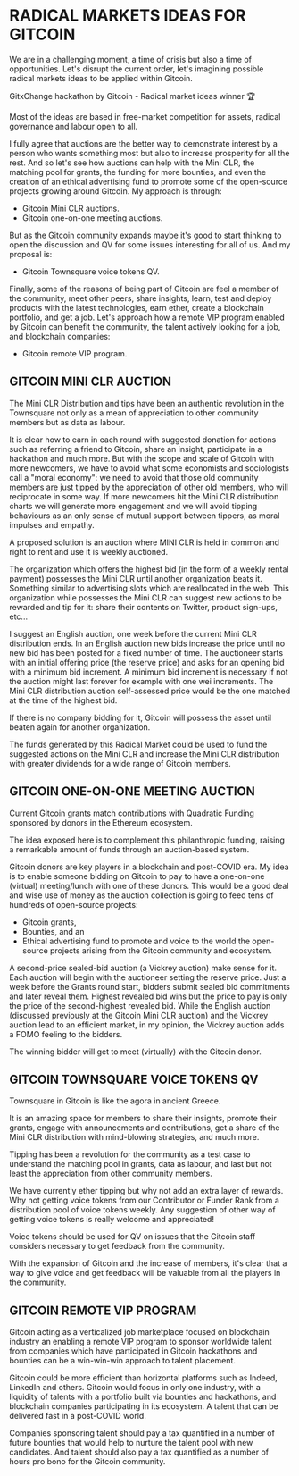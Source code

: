 # RADICAL MARKETS IDEAS FOR GITCOIN

We are in a challenging moment, a time of crisis but also a time of opportunities.
Let's disrupt the current order, let's imagining possible radical markets ideas to be applied within Gitcoin.

GitxChange hackathon by Gitcoin - Radical market ideas winner 🏆

Most of the ideas are based in free-market competition for assets, radical governance and labour open to all.

I fully agree that auctions are the better way to demonstrate interest by a person who wants something most but also to increase prosperity for all the rest.
And so let's see how auctions can help with the Mini CLR, the matching pool for grants, the funding for more bounties, and even the creation of an ethical advertising fund to promote some of the open-source projects growing around Gitcoin.
My approach is through:
- Gitcoin Mini CLR auctions.
- Gitcoin one-on-one meeting auctions.

But as the Gitcoin community expands maybe it's good to start thinking to open the discussion and QV for some issues interesting for all of us.
And my proposal is:
- Gitcoin Townsquare voice tokens QV.

Finally, some of the reasons of being part of Gitcoin are feel a member of the community, meet other peers, share insights, learn, test and deploy products with the latest technologies, earn ether, create a blockchain portfolio, and get a job.
Let's approach how a remote VIP program enabled by Gitcoin can benefit the community, the talent actively looking for a job, and blockchain companies:
- Gitcoin remote VIP program.


## GITCOIN MINI CLR AUCTION

The Mini CLR Distribution and tips have been an authentic revolution in the Townsquare not only as a mean of appreciation to other community members but as data as labour.

It is clear how to earn in each round with suggested donation for actions such as referring a friend to Gitcoin, share an insight, participate in a hackathon and much more. 
But with the scope and scale of Gitcoin with more newcomers, we have to avoid what some economists and sociologists call a "moral economy": we need to avoid that those old community members are just tipped by the appreciation of other old members, who will reciprocate in some way. If more newcomers hit the Mini CLR distribution charts we will generate more engagement and we will avoid tipping behaviours as an only sense of mutual support between tippers, as moral impulses and empathy.

A proposed solution is an auction where MINI CLR is held in common and right to rent and use it is weekly auctioned.

The organization which offers the highest bid (in the form of a weekly rental payment) possesses the Mini CLR until another organization beats it. Something similar to advertising slots which are reallocated in the web. 
This organization while possesses the Mini CLR can suggest new actions to be rewarded and tip for it: share their contents on Twitter, product sign-ups, etc...

I suggest an English auction, one week before the current Mini CLR distribution ends. 
In an English auction new bids increase the price until no new bid has been posted for a fixed number of time. The auctioneer starts with an initial offering price (the reserve price) and asks for an opening bid with a minimum bid increment. 
A minimum bid increment is necessary if not the auction might last forever for example with one wei increments.
The Mini CLR distribution auction self-assessed price would be the one matched at the time of the highest bid. 

If there is no company bidding for it, Gitcoin will possess the asset until beaten again for another organization.

The funds generated by this Radical Market could be used to fund the suggested actions on the Mini CLR and increase the Mini CLR distribution with greater dividends for a wide range of Gitcoin members.


## GITCOIN ONE-ON-ONE MEETING AUCTION

Current Gitcoin grants match contributions with Quadratic Funding sponsored by donors in the Ethereum ecosystem.

The idea exposed here is to complement this philanthropic funding, raising a remarkable amount of funds through an auction-based system.

Gitcoin donors are key players in a blockchain and post-COVID era.
My idea is to enable someone bidding on Gitcoin to pay to have a one-on-one (virtual) meeting/lunch with one of these donors. 
This would be a good deal and wise use of money as the auction collection is going to feed tens of hundreds of open-source projects: 
- Gitcoin grants,
- Bounties, and an 
- Ethical advertising fund to promote and voice to the world the open-source projects arising from the Gitcoin community and ecosystem.

A second-price sealed-bid auction (a Vickrey auction) make sense for it. 
Each auction will begin with the auctioneer setting the reserve price.
Just a week before the Grants round start, bidders submit sealed bid commitments and later reveal them. Highest revealed bid wins but the price to pay is only the price of the second-highest revealed bid.
While the English auction (discussed previously at the Gitcoin Mini CLR auction) and the Vickrey auction lead to an efficient market, in my opinion, the Vickrey auction adds a FOMO feeling to the bidders.

The winning bidder will get to meet (virtually) with the Gitcoin donor.


## GITCOIN TOWNSQUARE VOICE TOKENS QV

Townsquare in Gitcoin is like the agora in ancient Greece.

It is an amazing space for members to share their insights, promote their grants, engage with announcements and contributions, get a share of the Mini CLR distribution with mind-blowing strategies, and much more.

Tipping has been a revolution for the community as a test case to understand the matching pool in grants, data as labour, and last but not least the appreciation from other community members.

We have currently ether tipping but why not add an extra layer of rewards.
Why not getting voice tokens from our Contributor or Funder Rank from a distribution pool of voice tokens weekly. 
Any suggestion of other way of getting voice tokens is really welcome and appreciated!

Voice tokens should be used for QV on issues that the Gitcoin staff considers necessary to get feedback from the community. 

With the expansion of Gitcoin and the increase of members, it's clear that a way to give voice and get feedback will be valuable from all the players in the community.


## GITCOIN REMOTE VIP PROGRAM

Gitcoin acting as a verticalized job marketplace focused on blockchain industry an enabling a remote VIP program to sponsor worldwide talent from companies which have participated in Gitcoin hackathons and bounties can be a win-win-win approach to talent placement.

Gitcoin could be more efficient than horizontal platforms such as Indeed, LinkedIn and others. Gitcoin would focus in only one industry, with a liquidity of talents with a portfolio built via bounties and hackathons, and blockchain companies participating in its ecosystem. A talent that can be delivered fast in a post-COVID world.

Companies sponsoring talent should pay a tax quantified in a number of future bounties that would help to nurture the talent pool with new candidates. And talent should also pay a tax quantified as a number of hours pro bono for the Gitcoin community.









  






